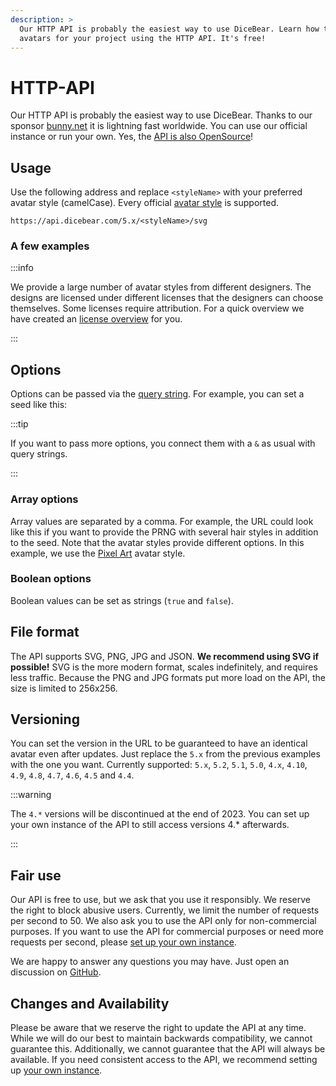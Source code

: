 ```yaml
---
description: >
  Our HTTP API is probably the easiest way to use DiceBear. Learn how to create
  avatars for your project using the HTTP API. It's free!
---
```


<script setup>
import BrowserPreview from '@theme/components/BrowserPreview.vue';
</script>

# HTTP-API

Our HTTP API is probably the easiest way to use DiceBear. Thanks to our sponsor
[bunny.net](https://bunny.net/) it is lightning fast worldwide. You can use our
official instance or run your own. Yes, the
[API is also OpenSource](https://github.com/dicebear/api)!

## Usage

Use the following address and replace `<styleName>` with your preferred avatar
style (camelCase). Every official [avatar style](/styles) is supported.

```
https://api.dicebear.com/5.x/<styleName>/svg
```

### A few examples

<BrowserPreview url="https://api.dicebear.com/5.x/pixel-art/svg" />
<BrowserPreview url="https://api.dicebear.com/5.x/lorelei/svg" />

:::info

We provide a large number of avatar styles from different designers. The designs
are licensed under different licenses that the designers can choose themselves.
Some licenses require attribution. For a quick overview we have created an
[license overview](/licenses) for you.

:::

## Options

Options can be passed via the
[query string](https://en.wikipedia.org/wiki/Query_string). For example, you can
set a seed like this:

<BrowserPreview url="https://api.dicebear.com/5.x/pixel-art/svg?seed=John" />
<BrowserPreview url="https://api.dicebear.com/5.x/pixel-art/svg?seed=Jane" />

:::tip

If you want to pass more options, you connect them with a `&` as usual with
query strings.

:::

### Array options

Array values are separated by a comma. For example, the URL could look like this
if you want to provide the PRNG with several hair styles in addition to the
seed. Note that the avatar styles provide different options. In this example, we
use the [Pixel Art](/styles/pixel-art) avatar style.

<BrowserPreview url="https://api.dicebear.com/5.x/pixel-art/svg?seed=John&hair=short01,short02,short03,short04,short05" />
<BrowserPreview url="https://api.dicebear.com/5.x/pixel-art/svg?seed=Jane&hair=long01,long02,long03,long04,long05" />

### Boolean options

Boolean values can be set as strings (`true` and `false`).

<BrowserPreview url="https://api.dicebear.com/5.x/lorelei/svg?flip=true" />
<BrowserPreview url="https://api.dicebear.com/5.x/lorelei/svg?flip=false" />

## File format

The API supports SVG, PNG, JPG and JSON. **We recommend using SVG if possible!**
SVG is the more modern format, scales indefinitely, and requires less traffic.
Because the PNG and JPG formats put more load on the API, the size is limited to
256x256.

<BrowserPreview url="https://api.dicebear.com/5.x/bottts/svg" />
<BrowserPreview url="https://api.dicebear.com/5.x/bottts/png" />
<BrowserPreview url="https://api.dicebear.com/5.x/bottts/jpg" />

## Versioning

You can set the version in the URL to be guaranteed to have an identical avatar
even after updates. Just replace the `5.x` from the previous examples with the
one you want. Currently supported: `5.x`, `5.2`, `5.1`, `5.0`, `4.x`, `4.10`,
`4.9`, `4.8`, `4.7`, `4.6`, `4.5` and `4.4`.

<BrowserPreview url="https://api.dicebear.com/5.0/bottts/svg" />
<BrowserPreview url="https://api.dicebear.com/4.10/bottts/svg" />
<BrowserPreview url="https://api.dicebear.com/4.4/bottts/svg" />

:::warning

The `4.*` versions will be discontinued at the end of 2023. You can set up your
own instance of the API to still access versions 4.\* afterwards.

:::

## Fair use

Our API is free to use, but we ask that you use it responsibly. We reserve the
right to block abusive users. Currently, we limit the number of requests per
second to 50. We also ask you to use the API only for non-commercial purposes.
If you want to use the API for commercial purposes or need more requests per
second, please [set up your own instance](/guides/host-the-http-api-yourself).

We are happy to answer any questions you may have. Just open an discussion on
[GitHub](https://github.com/dicebear/dicebear).

## Changes and Availability

Please be aware that we reserve the right to update the API at any time. While
we will do our best to maintain backwards compatibility, we cannot guarantee
this. Additionally, we cannot guarantee that the API will always be available.
If you need consistent access to the API, we recommend setting up
[your own instance](/guides/host-the-http-api-yourself).
